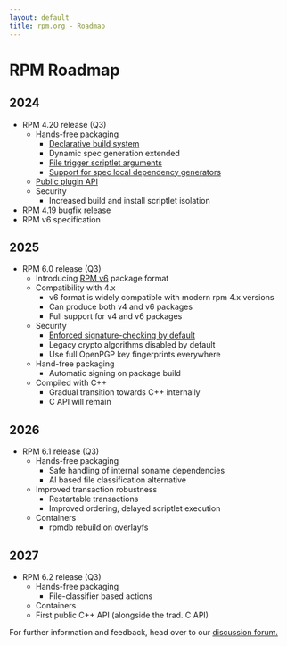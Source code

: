 ```yaml
---
layout: default
title: rpm.org - Roadmap
---
```


# RPM Roadmap

## 2024
* RPM 4.20 release (Q3)
  * Hands-free packaging
    * [Declarative build system](https://github.com/rpm-software-management/rpm/issues/1087)
    * Dynamic spec generation extended
    * [File trigger scriptlet arguments](https://github.com/rpm-software-management/rpm/issues/2655)
    * [Support for spec local dependency generators](https://github.com/rpm-software-management/rpm/issues/782)
  * [Public plugin API](https://github.com/rpm-software-management/rpm/issues/1536)
  * Security
    * Increased build and install scriptlet isolation
* RPM 4.19 bugfix release
* RPM v6 specification

## 2025
* RPM 6.0 release (Q3)
  * Introducing [RPM v6](https://github.com/rpm-software-management/rpm/discussions/2919) package format
  * Compatibility with 4.x
    * v6 format is widely compatible with modern rpm 4.x versions
    * Can produce both v4 and v6 packages
    * Full support for v4 and v6 packages
  * Security
    * [Enforced signature-checking by default](https://github.com/rpm-software-management/rpm/issues/1573)
    * Legacy crypto algorithms disabled by default
    * Use full OpenPGP key fingerprints everywhere
  * Hand-free packaging
    * Automatic signing on package build
  * Compiled with C++
    * Gradual transition towards C++ internally
    * C API will remain

## 2026
* RPM 6.1 release (Q3)
  * Hands-free packaging
    * Safe handling of internal soname dependencies
    * AI based file classification alternative
  * Improved transaction robustness
    * Restartable transactions
    * Improved ordering, delayed scriptlet execution
  * Containers
    * rpmdb rebuild on overlayfs

## 2027
* RPM 6.2 release (Q3)
  * Hands-free packaging
    * File-classifier based actions
  * Containers
  * First public C++ API (alongside the trad. C API)

For further information and feedback, head over to our [discussion forum.](https://github.com/rpm-software-management/rpm/discussions/)
